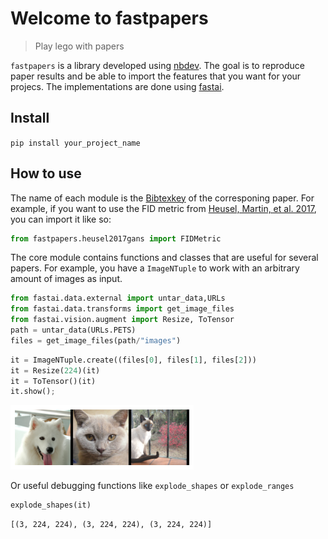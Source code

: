 # Welcome to fastpapers
> Play lego with papers


`fastpapers` is a library developed using [nbdev](https://nbdev.fast.ai/). The goal is to reproduce paper results and be able to import the features that you want for your projecs. The implementations are done using [fastai](https://docs.fast.ai/).

## Install

`pip install your_project_name`

## How to use

The name of each module is the [Bibtexkey](https://en.wikipedia.org/wiki/BibTeX#Field_types) of the corresponing paper.
For example, if you want to use the FID metric from [Heusel, Martin, et al. 2017](http://papers.nips.cc/paper/7240-gans-trained-by-a-two-t), you can import it like so:

```python
from fastpapers.heusel2017gans import FIDMetric
```

The core module contains functions and classes that are useful for several papers.
For example, you have a `ImageNTuple` to work with an arbitrary amount of images as input.

```python
from fastai.data.external import untar_data,URLs
from fastai.data.transforms import get_image_files
from fastai.vision.augment import Resize, ToTensor
path = untar_data(URLs.PETS)
files = get_image_files(path/"images")
```

```python
it = ImageNTuple.create((files[0], files[1], files[2]))
it = Resize(224)(it)
it = ToTensor()(it)
it.show();
```


![png](docs/images/output_8_0.png)


Or useful debugging functions like `explode_shapes` or `explode_ranges`

```python
explode_shapes(it)
```




    [(3, 224, 224), (3, 224, 224), (3, 224, 224)]


